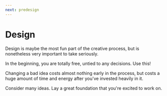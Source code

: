 ```yaml
---
next: predesign
---
```


# Design

Design is maybe the most fun part of the creative process, but is nonetheless very important to take seriously.


In the beginning, you are totally free, untied to any decisions. Use this!

Changing a bad idea costs almost nothing early in the process, but costs a huge amount of time and energy after you've
invested heavily in it.

Consider many ideas. Lay a great foundation that you're excited to work on.
